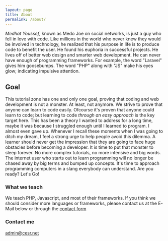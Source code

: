```yaml
---
layout: page
title: About
permalink: /about/
---
```


*Medhat Youssef*, known as Medo Joe on social networks, is just a guy who fell in love with code. Like millions in the world who never knew they would be involved in technology, he realized that his purpose in life is to produce code to benefit the user. He found his euphoria in successful projects. He lives off of better web design and smarter web development. He can never have enough of programming frameworks. For example, the word "Laravel" gives him goosebumps. The word "PHP" along with "JS" make his eyes glow; indicating impulsive attention.

## Goal

This tutorial zone has one and only one goal, proving that coding and web development is not a monster. At least, not anymore. We strive to prove that anyone can learn to code easily. Ofcourse it's proven that anyone could learn to code; but learning to code *through an easy approach* is the key target here. This has been a theory I wanted to address for a long time, maybe it was because I struggled enough until I learned to program. I almost even gave up. Whenever I recall these moments when I was going to ditch my dream, I feel a strong urge to help people avoid this dilemma. A learner should never get the impression that they are going to face huge obstacles before becoming a developer. It is time to put that monster to sleep forever. No more complex tutorials, no more intensive and big words. The internet user who starts out to learn programming will no longer be chased away by big terms and bumped up concepts. It's time to approach programming computers in a slang everybody can understand. Are you ready? Let's Go!

### What we teach

We teach PHP, Javascript, and most of their frameworks. If you think we should consider more languages or frameworks, please contact us at the E-Mail below or through the [contact form](https://cesr.net/contact.html#)

### Contact me

[admin@cesr.net](mailto:admin@cesr.net)
